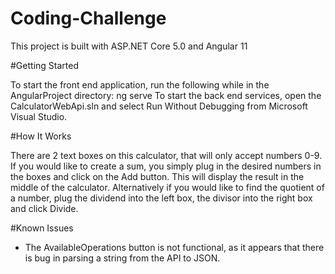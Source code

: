# Coding-Challenge

This project is built with ASP.NET Core 5.0 and Angular 11

#Getting Started

To start the front end application, run the following while in the AngularProject directory: ng serve
To start the back end services, open the CalculatorWebApi.sln and select Run Without Debugging from Microsoft Visual Studio. 

#How It Works

There are 2 text boxes on this calculator, that will only accept numbers 0-9. If you would like to create a sum, you simply plug in the desired numbers in the boxes and click on the Add button. This will display the result in the middle of the calculator. Alternatively if you would like to find the quotient of a number, plug the dividend into the left box, the divisor into the right box and click Divide. 

#Known Issues
- The AvailableOperations button is not functional, as it appears that there is bug in parsing a string from the API to JSON. 
